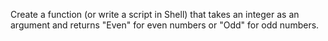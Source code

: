 Create a function (or write a script in Shell) that takes an integer as an argument and returns "Even" for even 
numbers or "Odd" for odd numbers.